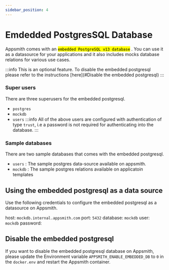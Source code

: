 ```yaml
---
sidebar_position: 4
---
```

# Emdedded PostgresSQL Database

Appsmith comes with an <mark >`embedded PostgreSQL v13 database`</mark> . You can use it as a datasource for your applications and it also includes mocks database relations for various use cases.

:::info
This is an optional feature. To disable the embedded postgresql please refer to the instructions [here](#Disable the embedded postgresql)
:::

### Super users

There are three superusers for the embedded postgresql.
 - `postgres`
 - `mockdb`
 - `users`
:::info
All of the above users are configured with authentication of type `trust`, i.e a password is not required for authenticating into the database.
:::

### Sample databases

There are two sample databases that comes with the embedded postgresql.
- `users` : The sample postgres data-source available on appsmith.
- `mockdb` : The sample postgres relations available on applicatoin templates

## Using the embedded postgresql as a data source

Use the following credentials to configure the embedded postgresql as a datasource on Appsmith.

  host: `mockdb.internal.appsmith.com`
  port: `5432`
  database: `mockdb`
  user: `mockdb`
  password: ` `


## Disable the embedded postgresql

If you want to disable the embedded postgresql database on Appsmith, please update the Environment variable `APPSMITH_ENABLE_EMBEDDED_DB` to `0` in the `docker.env` and restart the Appsmith container.
